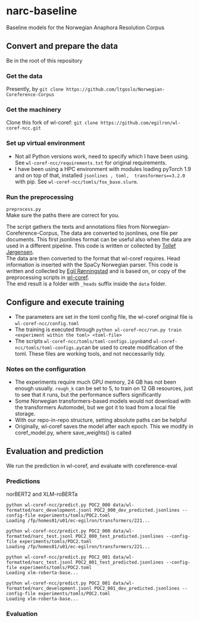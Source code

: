 # narc-baseline
Baseline models for the Norwegian Anaphora Resolution Corpus

## Convert and prepare the data
Be in the root of this repository  
### Get the data 


Presently, by `git clone https://github.com/ltgoslo/Norwegian-Coreference-Corpus` 


### Get the machinery 

Clone this fork of wl-coref: `git clone https://github.com/egilron/wl-coref-ncc.git`

### Set up virtual environment 
- Not all Python versions work, need to specify which I have been using. See  `wl-coref-ncc/requirements.txt` for original requirements.
- I have been using a HPC environment with modules loading pyTorch 1.9 and on top of that, installed `jsonlines
, toml,  transformers==3.2.0` with pip. See `wl-coref-ncc/tomls/fox_base.slurm`.



### Run the preprocessing 

`preprocess.py`  
Make sure the paths there are correct for you.  

The script gathers the texts and annotations files from Norwegian-Coreference-Corpus, 
The data are converted to jsonlines, one file per documents. This first jsonlines format can be useful also when the data are used in a different pipeline. This code is written or collected by [Tollef Jørgensen](https://github.com/tollefj).  
The data are then converted to the format that wl-coref requires. Head information is inserted with the SpaCy Norwegian parser. This code is written and collected by [Egil Rønningstad](https://github.com/egilron) and is based on, or copy of the preprocessing scripts in [wl-coref](https://github.com/vdobrovolskii/wl-coref).  
The end result is a folder with `_heads` suffix inside the `data` folder.

## Configure and execute training

- The parameters are set in the toml config file, the wl-coref original file is `wl-coref-ncc/config.toml`
- The training is executed through `python wl-coref-ncc/run.py train <experiment within the toml> <toml-file>`
- The scripts `wl-coref-ncc/tomls/toml-configs.ipynb`and `wl-coref-ncc/tomls/toml-configs.py`can be used to create modification of the toml. These files are working tools, and not neccessarily tidy.

### Notes on the configuration
- The experiments require much GPU memory, 24 GB has not been enough usually. `rough_k` can be set to 5, to train on 12 GB resources, just to see that it runs, but the performance suffers significantly
- Some Norwegian transformers-based models would not download with the transformers Automodel, but we got it to load from a local file storage. 
- With our repo-in-repo structure, setting absolute paths can be helpful
- Originally, wl-coref saves the model after each epoch. This we modify in coref_model.py, where save_weights() is called 


##  Evaluation and prediction
We run the prediction in wl-coref, and evaluate with coreference-eval

### Predictions
norBERT2 and XLM-roBERTa

```
python wl-coref-ncc/predict.py POC2_000 data/wl-formatted/narc_development.jsonl POC2_000_dev_predicted.jsonlines --config-file experiments/tomls/POC2.toml
Loading /fp/homes01/u01/ec-egilron/transformers/221...

python wl-coref-ncc/predict.py POC2_000 data/wl-formatted/narc_test.jsonl POC2_000_test_predicted.jsonlines --config-file experiments/tomls/POC2.toml
Loading /fp/homes01/u01/ec-egilron/transformers/221...

python wl-coref-ncc/predict.py POC2_001 data/wl-formatted/narc_test.jsonl POC2_001_test_predicted.jsonlines --config-file experiments/tomls/POC2.toml
Loading xlm-roberta-base...

python wl-coref-ncc/predict.py POC2_001 data/wl-formatted/narc_development.jsonl POC2_001_dev_predicted.jsonlines --config-file experiments/tomls/POC2.toml
Loading xlm-roberta-base...

```
### Evaluation



